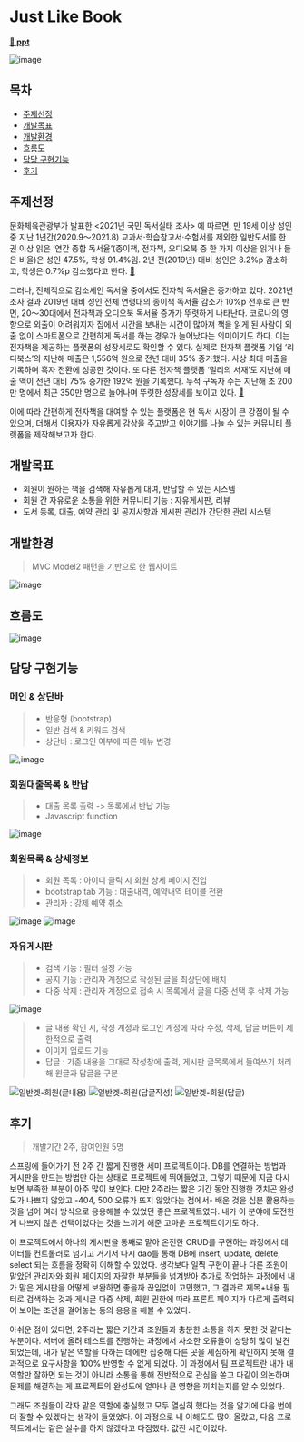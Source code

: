 # Just Like Book
**[:link: ppt](https://pitch.com/public/4ae40639-b124-4834-b636-6b8ece7cff78)** 

![image](https://user-images.githubusercontent.com/96432168/173070886-5ddc9f25-942b-42e5-ba0e-df3055b9c102.png)


## 목차
- [주제선정](#주제선정)
- [개발목표](#개발목표)
- [개발환경](#개발환경)
- [흐름도](#흐름도)
- [담당 구현기능](#담당-구현기능)
- [후기](#후기)

## 주제선정
 문화체육관광부가 발표한 <2021년 국민 독서실태 조사> 에 따르면, 만 19세 이상 성인 중 지난 1년간(2020.9～2021.8) 교과서·학습참고서·수험서를 제외한 일반도서를 한 권 이상 읽은 ‘연간 종합 독서율’(종이책, 전자책, 오디오북 중 한 가지 이상을 읽거나 들은 비율)은 성인 47.5%, 학생 91.4%임. 2년 전(2019년) 대비 성인은 8.2%p 감소하고, 학생은 0.7%p 감소했다고 한다. [🔗](https://github.com/simjin1212/BookRental4Team/files/8879085/2021.%2B.%2B.%2B.pdf)

 그러나, 전체적으로 감소세인 독서율 중에서도 전자책 독서율은 증가하고 있다. 2021년 조사 결과 2019년 대비 성인 전체 연령대의 종이책 독서율 감소가 10%p 전후로 큰 반면, 20～30대에서 전자책과 오디오북 독서율 증가가 뚜렷하게 나타난다. 코로나의 영향으로 외출이 어려워지자 집에서 시간을 보내는 시간이 많아져 책을 읽게 된 사람이 외출 없이 스마트폰으로 간편하게 독서를 하는 경우가 늘어났다는 의미이기도 하다. 이는 전자책을 제공하는 플랫폼의 성장세로도 확인할 수 있다. 실제로 전자책 플랫폼 기업 ‘리디북스’의 지난해 매출은 1,556억 원으로 전년 대비 35% 증가했다. 사상 최대 매출을 기록하며 흑자 전환에 성공한 것이다. 또 다른 전자책 플랫폼 ‘밀리의 서재’도 지난해 매출 액이 전년 대비 75% 증가한 192억 원을 기록했다. 누적 구독자 수는 지난해 초 200만 명에서 최근 350만 명으로 늘어나며 뚜렷한 성장세를 보이고 있다. [:link:](https://news.mju.ac.kr/news/articleView.html?idxno=10985)
 
 이에 따라 간편하게 전자책을 대여할 수 있는 플랫폼은 현 독서 시장이 큰 강점이 될 수 있으며, 더해서 이용자가 자유롭게 감상을 주고받고 이야기를 나눌 수 있는 커뮤니티 플랫폼을 제작해보고자 한다.
 
 ## 개발목표
- 회원이 원하는 책을 검색해 자유롭게 대여, 반납할 수 있는 시스템
- 회원 간 자유로운 소통을 위한 커뮤니티 기능 : 자유게시판, 리뷰
- 도서 등록, 대출, 예약 관리 및 공지사항과 게시판 관리가 간단한 관리 시스템

## 개발환경
> MVC Model2 패턴을 기반으로 한 웹사이트

![image](https://user-images.githubusercontent.com/96432168/173076636-0118b10e-ce3f-4584-8f09-19b826a93a0a.png)

## 흐름도
![image](https://user-images.githubusercontent.com/96432168/173076923-d3e07e9f-e713-4e8a-a7d7-c1a189ad3a58.png)

## 담당 구현기능
### 메인 & 상단바
> * 반응형 (bootstrap)
> * 일반 검색 & 키워드 검색
> * 상단바 : 로그인 여부에 따른 메뉴 변경

![,image](https://user-images.githubusercontent.com/96432168/173077153-d047e13f-1edf-4cc9-a013-d1c00eb7b600.png)

### 회원대출목록 & 반납
> * 대출 목록 출력 -> 목록에서 반납 가능
> * Javascript function

![image](https://user-images.githubusercontent.com/96432168/173078257-862caded-32ac-4925-bfcb-0eff9673d8db.png)

### 회원목록 & 상세정보
> * 회원 목록 : 아이디 클릭 시 회원 상세 페이지 진입
> * bootstrap tab 기능 : 대출내역, 예약내역 테이블 전환
> * 관리자 : 강제 예약 취소

![image](https://user-images.githubusercontent.com/96432168/173078914-cfb362b9-b88f-4a11-a494-b3238e2f5942.png)
![image](https://user-images.githubusercontent.com/96432168/173079013-a6164a6f-012e-44fe-a9ea-6a3961a726e2.png)

### 자유게시판
> * 검색 기능 : 필터 설정 가능
> * 공지 기능 : 관리자 계정으로 작성된 글을 최상단에 배치
> * 다중 삭제 : 관리자 계정으로 접속 시 목록에서 글을 다중 선택 후 삭제 가능

![image](https://user-images.githubusercontent.com/96432168/173079636-4171563d-d299-40a2-bb72-d954959d7b4c.png)

> * 글 내용 확인 시, 작성 계정과 로그인 계정에 따라 수정, 삭제, 답글 버튼이 제한적으로 출력
> * 이미지 업로드 기능
> * 답글 : 기존 내용을 그대로 작성창에 출력, 게시판 글목록에서 들여쓰기 처리해 원글과 답글을 구분

![일반겟-회원(글내용)](https://user-images.githubusercontent.com/96432168/173080352-c76e9cdf-7af2-482b-8b1a-41902d2628d9.png)
![일반겟-회원(답글작성)](https://user-images.githubusercontent.com/96432168/173079871-ffaea16d-6f75-4c67-9aa4-9f89235c3cfc.png)
![일반겟-회원(답글)](https://user-images.githubusercontent.com/96432168/173081001-cb5f128f-11c4-4581-b923-36df1befe306.png)



## 후기
> 개발기간 2주, 참여인원 5명


 스프링에 들어가기 전 2주 간 짧게 진행한 세미 프로젝트이다. DB를 연결하는 방법과 게시판을 만드는 방법만 아는 상태로 프로젝트에 뛰어들었고, 그렇기 때문에 지금 다시 보면 부족한 부분이 아주 많이 보인다. 다만 2주라는 짧은 기간 동안 진행한 것치곤 완성도가 나쁘지 않았고 -404, 500 오류가 뜨지 않았다는 점에서- 배운 것을 십분 활용하는 것을 넘어 여러 방식으로 응용해볼 수 있었던 좋은 프로젝트였다. 내가 이 분야에 도전한 게 나쁘지 않은 선택이었다는 것을 느끼게 해준 고마운 프로젝트이기도 하다.

 이 프로젝트에서 하나의 게시판을 통째로 맡아 온전한 CRUD를 구현하는 과정에서 데이터를 컨트롤러로 넘기고 거기서 다시 dao를 통해 DB에 insert, update, delete, select 되는 흐름을 정확히 이해할 수 있었다. 생각보다 일찍 구현이 끝나 다른 조원이 맡았던 관리자와 회원 페이지의 자잘한 부분들을 넘겨받아 추가로 작업하는 과정에서 내가 맡은 게시판을 어떻게 보완하면 좋을까 끊임없이 고민했고, 그 결과로 제목+내용 필터로 검색하는 것과 게시글 다중 삭제, 회원 권한에 따라 프론트 페이지가 다르게 출력되어 보이는 조건을 걸어놓는 등의 응용을 해볼 수 있었다.
 
 아쉬운 점이 있다면, 2주라는 짧은 기간과 조원들과 충분한 소통을 하지 못한 것 같다는 부분이다. 서버에 올려 테스트를 진행하는 과정에서 사소한 오류들이 상당히 많이 발견되었는데, 내가 맡은 역할을 다하는 데에만 집중해 다른 곳을 세심하게 확인하지 못해 결과적으로 요구사항을 100% 반영할 수 없게 되었다. 이 과정에서 팀 프로젝트란 내가 내 역할만 잘하면 되는 것이 아니라 소통을 통해 전반적으로 관심을 쏟고 다같이 의논하며 문제를 해결하는 게 프로젝트의 완성도에 얼마나 큰 영향을 끼치는지를 알 수 있었다.
 
 그래도 조원들이 각자 맡은 역할에 충실했고 모두 열심히 했다는 것을 알기에 다음 번에 더 잘할 수 있겠다는 생각이 들었었다. 이 과정으로 내 이해도도 많이 올랐고, 다음 프로젝트에서는 같은 실수를 하지 않겠다고 다짐했다. 값진 시간이었다. 
 
 
 
 
